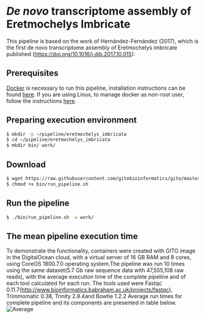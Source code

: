 # _De novo_ transcriptome assembly of Eretmochelys Imbricate

This pipeline is based on the work of Hernández-Fernández (2017), which is the first de novo transcriptome assembly of Eretmochelys imbricate published (https://doi.org/10.1016/j.dib.2017.10.015):

## Prerequisites
[Docker](https://www.docker.com) is necessary to run this pipeline, installation instructions can be found [here](https://docs.docker.com/install). If you are using Linux, to manage docker as non-root user, follow the instructions [here](https://docs.docker.com/install/linux/linux-postinstall/#manage-docker-as-a-non-root-user).

## Preparing execution environment
```sh
$ mkdir -p ~/pipeline/eretmochelys_imbricata
$ cd ~/pipeline/eretmochelys_imbricata
$ mkdir bin/ work/
```

## Download 
```sh
$ wget https://raw.githubusercontent.com/gitobioinformatics/gito/master/examples/eretmochelys_imbricata/run_pipeline.sh -O bin/
$ chmod +x bin/run_pipeline.sh
```

## Run the pipeline
```sh
$ ./bin/run_pipeline.sh -w work/
```

## The mean pipeline execution time
To demonstrate the functionality, containers were created with GITO image in the DigitalOcean cloud, with a virtual server of 16 GB RAM and 8 cores, using CoreOS 1800.7.0 operating system.The pipeline was run 10 times using the same dataset(5.7 Gb raw sequence data with 47,555,108 raw reads), with the average execution time of the complete pipeline and of each tool calculated for each run. The tools used were Fastqc 0.11.7(http://www.bioinformatics.babraham.ac.uk/projects/fastqc), Trimmomatic 0.38, Trinity 2.8.4and Bowtie 1.2.2
Average run times for complete pipeline and its components are presented in table below.
![Average](https://raw.githubusercontent.com/gitobioinformatics/gito/master/Captura%20de%20Tela%202018-12-27%20às%2015.13.20.png)
